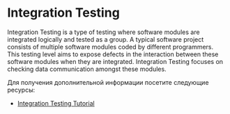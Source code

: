 # Integration Testing

Integration Testing is a type of testing where software modules are integrated logically and tested as a group. A typical software project consists of multiple software modules coded by different programmers. This testing level aims to expose defects in the interaction between these software modules when they are integrated. Integration Testing focuses on checking data communication amongst these modules.

Для получения дополнительной информации посетите следующие ресурсы:

- [Integration Testing Tutorial](https://www.guru99.com/integration-testing.html)
